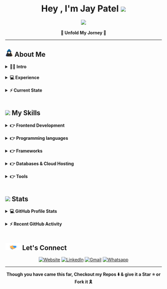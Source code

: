 <h1 align="center">
    Hey , I'm Jay Patel 
    <img src="https://media.giphy.com/media/hvRJCLFzcasrR4ia7z/giphy.gif" width="35">
</h1>
<p align="center">
  	<a href="https://github.com/DenverCoder1/readme-typing-svg"><img src="https://readme-typing-svg.herokuapp.com?font=Josefin+Sans&color=EF2D5E&size=24&center=true&vCenter=true&lines=Full+Stack+Web+Developer;MERN+Stack+Developer;Next.js+Developer;React.js+Developer;%3CLovesToCodeMore+%2F%3E;Ready+For+The+Challenges"></a>
</p>

<!-- <p align="center"> 
	<img src="https://komarev.com/ghpvc/?username=jaypatel1113&label=Profile_views&color=EF2D5E&style=for-the-badge" alt="jaypatel1113" /> 
</p> -->

<p align="center">
	<b>🌟 Unfold My Jorney 🌟 </b>
</p>
<hr/>

## <img src = "https://github.com/0xAbdulKhalid/0xAbdulKhalid/raw/main/assets/mdImages/about_me.gif" width="25"> About Me

<details> 
	<summary><b>👱‍♂️ Intro</b></summary>
	<br/>
	<p>
		<img align="right" src="https://github.com/jaypatel1113/jaypatel1113/blob/master/programmer.svg" alt="programmer" width="25%">
		<p align="left">
			<p>🏫 &nbsp;Complete BE In Information Technology From GTU.</p>
			<p>💙 &nbsp;I'm an Enthusiastic, Self-Motivated, Reliable, Responsible & Hard Working Person.</p>
			<p>✨ &nbsp;I use a creative approach to solve the problem</p>
			<p>📘 &nbsp;Always Motivated to go to Gym to stay Fit & Healthy.</p>
			<p>🥇 &nbsp;while ( ! ( succeed = try ( ) ) ) ;</p>
			<p>🎮 &nbsp;Like to Play Video Games in My Free Time.</p>
		</p>
	</p>
</details>
<br/>
<details> 
	<summary><b>💻 Experience </b></summary>
	<br/>
	<p>
		<img align="right" src="work.svg" alt="work" width="25%">
		<p align="left">
			<!-- <p>🏢 &nbsp;Full Stack Web Developer At <a href="https://www.infopercept.com">Infopercept Consulting</a> &nbsp;&nbsp;<i>(Apr 2021 - Present)</i></p> -->
			<p>🏢 &nbsp;Backend Developer Intern At <a href="https://akashtechnolabs.com/">Akash Technolabs</a> &nbsp;&nbsp;<i>(Jun 2022 - Jul 2022)</i></p>
			<p>🏢 &nbsp;ReactJS Developer Intern At <a href="http://www.techelecon.com/">Tech Elecon</a> &nbsp;&nbsp;<i>(Jan 2023 - Apr 2023)</i></p>
			<p>🏢 &nbsp;Full Stack Developer Developer At <a href="http://www.nucast.io/">Nucast</a> &nbsp;&nbsp;<i>(Jun 2023 - Present)</i></p>
		</p>
	</p>
</details>
<br/>
<details> 
	<summary><b>⚡ Current State </b></summary>
	<br/>
	<p>
		<img align="right" src="https://github.com/jaypatel1113/jaypatel1113/blob/master/learning.svg" alt="learning" width="25%">
		<p align="left">
			<p>📗 &nbsp;I am Currently Learning Next.js & Typescript</p>
			<p>🚧 &nbsp;I am Currently Working on <a href="https://patel-jay.vercel.app">Portfolio Website</a>.</p>
			<p>💬 &nbsp;Feel free to Reach out to me for any Tech Related Stuffs.</p>
		</p>
	</p>
	</details>
<br/>

## <img src="https://media2.giphy.com/media/QssGEmpkyEOhBCb7e1/giphy.gif?cid=ecf05e47a0n3gi1bfqntqmob8g9aid1oyj2wr3ds3mg700bl&rid=giphy.gif" width ="25"> My Skills

<details> 
	<summary><b>👉 Frontend Development</b></summary>
	<br/>
	<p align="left">
		<img src="https://img.shields.io/badge/HTML5-E34F26.svg?style=for-the-badge&logo=HTML5&logoColor=white" alt="html" />
		<img src="https://img.shields.io/badge/CSS3-1572B6.svg?style=for-the-badge&logo=CSS3&logoColor=white" alt="css" />
		<img src="https://img.shields.io/badge/JavaScript-F7DF1E.svg?style=for-the-badge&logo=JavaScript&logoColor=black" alt="javascript" />
		<img src="https://img.shields.io/badge/TypeScript-3178C6.svg?style=for-the-badge&logo=TypeScript&logoColor=white" alt="typescript" />
		<img src="https://img.shields.io/badge/JSON-000000.svg?style=for-the-badge&logo=JSON&logoColor=white" alt="json" />
	</p>
</details>
<br/>
<details> 
	<summary><b>👉 Programming languages</b></summary>
	<br/>
	<p align="left"> 
		<img src="https://img.shields.io/badge/C-A8B9CC.svg?style=for-the-badge&logo=C&logoColor=black" alt="C" />
		<img src="https://img.shields.io/badge/PHP-777BB4.svg?style=for-the-badge&logo=PHP&logoColor=white" alt="php" />
		<img src="https://img.shields.io/badge/Java-56347C?style=for-the-badge&logo=coffeescript&logoColor=white" alt="java"/>
		<img src="https://img.shields.io/badge/C++-00599C.svg?style=for-the-badge&logo=C++&logoColor=white" alt="c++"/>
		<img src="https://img.shields.io/badge/Python-3776AB.svg?style=for-the-badge&logo=Python&logoColor=white" alt="python"/>
		<img src="https://img.shields.io/badge/Data_Structures_&_Algorithm-009ad3?style=for-the-badge&logo=thealgorithms&logoColor=white" alt="dsa"/>
	</p>
</details>
<br/>
<details> 
	<summary><b>👉 Frameworks</b></summary>
	<br/>
	<p align="left"> 
		<img src="https://img.shields.io/badge/React-61DAFB.svg?style=for-the-badge&logo=React&logoColor=black" alt="react" />
		<img src="https://img.shields.io/badge/React-0088CC.svg?style=for-the-badge&logo=React-Native&logoColor=black" alt="react native" />
		<img src="https://img.shields.io/badge/Next.js-000000.svg?style=for-the-badge&logo=nextdotjs&logoColor=white" alt="nextjs" />
		<img src="https://img.shields.io/badge/Markdown-000000.svg?style=for-the-badge&logo=Markdown&logoColor=white" alt="markdown" />
		<img src="https://img.shields.io/badge/AngularJS-E23237.svg?style=for-the-badge&logo=AngularJS&logoColor=white" alt="angularjs" />
		<img src="https://img.shields.io/badge/Socket.io-010101.svg?style=for-the-badge&logo=socketdotio&logoColor=white" alt="socketio" />
		<img src="https://img.shields.io/badge/Tailwind%20CSS-06B6D4.svg?style=for-the-badge&logo=Tailwind-CSS&logoColor=white" alt="tailwindcss" />
		<img src="https://img.shields.io/badge/Sass-CC6699.svg?style=for-the-badge&logo=Sass&logoColor=white" alt="sass" />
		<img src="https://img.shields.io/badge/Bootstrap-7952B3.svg?style=for-the-badge&logo=Bootstrap&logoColor=white" alt="bootstrap" />
		<img src="https://img.shields.io/badge/MUI-007FFF.svg?style=for-the-badge&logo=MUI&logoColor=white" alt="materialui" />
		<img src="https://img.shields.io/badge/React%20Router-CA4245.svg?style=for-the-badge&logo=React-Router&logoColor=white" alt="reactrouter" />
		<img src="https://img.shields.io/badge/Redux-764ABC.svg?style=for-the-badge&logo=Redux&logoColor=white" alt="redux" />
		<img src="https://img.shields.io/badge/jQuery-0769AD.svg?style=for-the-badge&logo=jQuery&logoColor=white" alt="jquery" />
		<img src="https://img.shields.io/badge/Node.js-339933.svg?style=for-the-badge&logo=nodedotjs&logoColor=white" alt="nodejs" />
		<img src="https://img.shields.io/badge/Express-000000.svg?style=for-the-badge&logo=Express&logoColor=white" alt="expressjs" />
	</p>
</details>
<br/>
<details> 
	<summary><b>👉 Databases & Cloud Hosting</b></summary>
	<br/>
	<p align="left"> 
		<img src="https://img.shields.io/badge/MySQL-4479A1.svg?style=for-the-badge&logo=MySQL&logoColor=white" alt="mysql" />
		<img src="https://img.shields.io/badge/MongoDB-47A248.svg?style=for-the-badge&logo=MongoDB&logoColor=white" alt="mongodb" />
		<img src="https://img.shields.io/badge/Heroku-430098.svg?style=for-the-badge&logo=Heroku&logoColor=white" alt="heroku" />
		<img src="https://img.shields.io/badge/Render-46E3B7.svg?style=for-the-badge&logo=Render&logoColor=white" alt="render" />
		<img src="https://img.shields.io/badge/Railway-0B0D0E.svg?style=for-the-badge&logo=Railway&logoColor=white" alt="railway" />
		<img src="https://img.shields.io/badge/Netlify-00C7B7.svg?style=for-the-badge&logo=Netlify&logoColor=white" alt="netlify" />
		<img src="https://img.shields.io/badge/Vercel-000000.svg?style=for-the-badge&logo=Vercel&logoColor=white" alt="vercel" />
		<img src="https://img.shields.io/badge/GitHub-181717.svg?style=for-the-badge&logo=GitHub&logoColor=white" alt="github" />
		<img src="https://img.shields.io/badge/Supabase-3FCF8E.svg?style=for-the-badge&logo=Supabase&logoColor=white" alt="supabase" />
		<img src="https://img.shields.io/badge/Firebase-FFCA28.svg?style=for-the-badge&logo=Firebase&logoColor=black" alt="firebase" />
	</p>
</details>
<br/>
<details> 
	<summary><b>👉 Tools</b></summary>
	<br/>
	<p align="left"> 
		<img src="https://img.shields.io/badge/Visual%20Studio%20Code-007ACC.svg?style=for-the-badge&logo=Visual-Studio-Code&logoColor=white" alt="vscode" />
		<img src="https://img.shields.io/badge/Git-F05032.svg?style=for-the-badge&logo=Git&logoColor=white" alt="git" />
		<img src="https://img.shields.io/badge/Postman-FF6C37.svg?style=for-the-badge&logo=Postman&logoColor=white" alt="postman" />
		<img src="https://img.shields.io/badge/Figma-F24E1E.svg?style=for-the-badge&logo=Figma&logoColor=white" alt="figma" />
		<img src="https://img.shields.io/badge/Microsoft%20Excel-217346.svg?style=for-the-badge&logo=Microsoft-Excel&logoColor=white" alt="excel" />
	</p>
</details>
<br/>

## <img src="https://media.giphy.com/media/iY8CRBdQXODJSCERIr/giphy.gif" width="35"> Stats

<details> 
	<summary><b>💻 GitHub Profile Stats</b></summary>
	<br/>
	<p>
		<p align="center"><img align="center" src="https://github-readme-stats.vercel.app/api?username=jaypatel1113&show_icons=true&locale=en&theme=dracula" alt="jaypatel1113" width="500em"/></p>
		<p align="center"><img align="center" src="https://github-readme-stats.vercel.app/api/top-langs?username=jaypatel1113&show_icons=true&locale=en&layout=donut&theme=dracula" alt="jaypatel1113" width="500em"/></p>
		<p align="center"><img  src="https://github-readme-streak-stats.herokuapp.com/?user=jaypatel1113&theme=dracula" alt="jaypatel1113" width="500em" /></p>
<!-- 		https://github-readme-streak-stats.herokuapp.com/?user=jaypatel1113&theme=dracula -->
<!-- 		https://streak-stats.demolab.com/?user=jaypatel1113&theme=dracula -->
	</p>
</details>
<br/>
<details>
	<summary><b>⚡ Recent GitHub Activity</b></summary>
	<br/>
	<a href="https://github.com/jaypatel1113">
		<img alt="Jay's Activity Graph" src="https://github-readme-activity-graph.vercel.app/graph?username=jaypatel1113&custom_title=Jay%20Patel%27s%20Contribution%20Graph&theme=xcode&bg_color=282a36&line=ff6e96&color=fff&point=79dafa&radius=10" />
	</a>
	<br/>
</details>
<br/>

## <img src="https://github.com/0xAbdulKhalid/0xAbdulKhalid/raw/main/assets/mdImages/handshake.gif" width ="50"> Let's Connect

<p align="center">
    <a target="_blank" href="https://patel-jay.vercel.app/"><img src="https://img.icons8.com/bubbles/50/000000/web.png" alt="Website"/></a>
    <a href="https://www.linkedin.com/in/jaypatel1122/"><img src="https://img.icons8.com/bubbles/50/000000/linkedin.png" alt="LinkedIn"/></a>
    <a href="mailto:jay64441860@gmail.com"><img src="https://img.icons8.com/bubbles/50/000000/gmail.png" alt="Gmail"/></a>
    <a href="https://api.whatsapp.com/send?phone=919328473489&text=Heyy Jay!%20got%20reference%20from%20GITHUB😁"><img src="https://img.icons8.com/bubbles/50/000000/whatsapp.png" alt="Whatsapp"/></a>
<!--     <a href="https://github.com/jaypatel1113"><img src="https://img.icons8.com/bubbles/50/000000/github.png" alt="GitHub"/></a> -->
<!--     <a href="https://www.instagram.com/__jay.xi/"><img src="https://img.icons8.com/bubbles/50/000000/instagram.png" alt="Instagram"/></a> -->
<!--     <a href="https://facebook.com/jay.patel.112/"><img src="https://img.icons8.com/bubbles/50/000000/facebook-circled.png" alt="Facebook"/></a> -->
<!--     <a href="https://twitter.com/jaypatel_1510/"><img src="https://img.icons8.com/bubbles/50/000000/twitter-circled.png" alt="Twitter"/></a> -->
</p>
<hr/>
<p align="center"><b>Though you have came this far, Checkout my Repos ⬇️ & give it a Star ⭐ or Fork it 🎗️</b></p>

<!-- [Jay_Patel](https://github.com/jaypatel31/jaypatel31/blob/master/bottom_header.svg) -->
<br>
